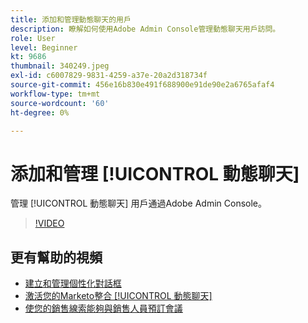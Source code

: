 ```yaml
---
title: 添加和管理動態聊天的用戶
description: 瞭解如何使用Adobe Admin Console管理動態聊天用戶訪問。
role: User
level: Beginner
kt: 9686
thumbnail: 340249.jpeg
exl-id: c6007829-9831-4259-a37e-20a2d318734f
source-git-commit: 456e16b830e491f688900e91de90e2a6765afaf4
workflow-type: tm+mt
source-wordcount: '60'
ht-degree: 0%

---
```


# 添加和管理 [!UICONTROL 動態聊天]

管理 [!UICONTROL 動態聊天]  用戶通過Adobe Admin Console。

>[!VIDEO](https://video.tv.adobe.com/v/340249/?quality=12&learn=on)

## 更有幫助的視頻

* [建立和管理個性化對話框](dialogue-management.md)
* [激活您的Marketo整合 [!UICONTROL 動態聊天] ](marketo-integration.md)
* [使您的銷售線索能夠與銷售人員預訂會議](meeting-booking.md)
